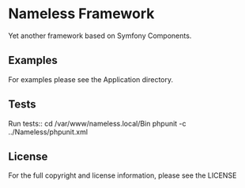 Nameless Framework
==================

Yet another framework based on Symfony Components.

Examples
--------

For examples please see the Application directory.

Tests
-----

Run tests::
    cd /var/www/nameless.local/Bin
    phpunit -c ../Nameless/phpunit.xml

License
-------

For the full copyright and license information, please see the LICENSE